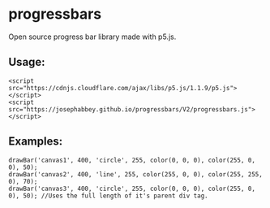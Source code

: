 # progressbars

Open source progress bar library made with p5.js.

## Usage:

```
<script src="https://cdnjs.cloudflare.com/ajax/libs/p5.js/1.1.9/p5.js"></script>
<script src="https://josephabbey.github.io/progressbars/V2/progressbars.js"></script>
```

## Examples:

```
drawBar('canvas1', 400, 'circle', 255, color(0, 0, 0), color(255, 0, 0), 50);
drawBar('canvas2', 400, 'line', 255, color(255, 0, 0), color(255, 255, 0), 70);
drawBar('canvas3', 400, 'circle', 255, color(0, 0, 0), color(255, 0, 0), 50); //Uses the full length of it's parent div tag.
```
